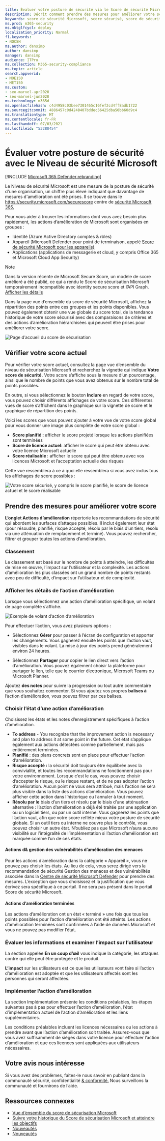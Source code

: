 ```yaml
---
title: Évaluer votre posture de sécurité via le Score de sécurité Microsoft
description: Décrit comment prendre des mesures pour améliorer votre score de sécurité Microsoft dans le centre Microsoft 365 sécurité.
keywords: score de sécurité Microsoft, score sécurisé, score de sécurité Office 365, score de sécurité Microsoft, centre de sécurité Microsoft 365, actions d’amélioration
ms.prod: m365-security
ms.mktglfcycl: deploy
localization_priority: Normal
f1.keywords:
- NOCSH
ms.author: dansimp
author: dansimp
manager: dansimp
audience: ITPro
ms.collection: M365-security-compliance
ms.topic: article
search.appverid:
- MOE150
- MET150
ms.custom:
- seo-marvel-apr2020
- seo-marvel-jun2020
ms.technology: m365d
ms.openlocfilehash: c4d4958c03bee7301465c16fef2cd4ff8adb1722
ms.sourcegitcommit: 4886457c0d4248407bddec56425dba50bb60d9c4
ms.translationtype: MT
ms.contentlocale: fr-FR
ms.lasthandoff: 07/03/2021
ms.locfileid: "53288454"
---
```

# <a name="assess-your-security-posture-with-microsoft-secure-score"></a>Évaluer votre posture de sécurité avec le Niveau de sécurité Microsoft

[!INCLUDE [Microsoft 365 Defender rebranding](../includes/microsoft-defender.md)]

Le Niveau de sécurité Microsoft est une mesure de la posture de sécurité d'une organisation, un chiffre plus élevé indiquant que davantage de mesures d'amélioration ont été prises. Il se trouve dans le https://security.microsoft.com/securescore centre de [sécurité Microsoft 365.](overview-security-center.md)

Pour vous aider à trouver les informations dont vous avez besoin plus rapidement, les actions d’amélioration de Microsoft sont organisées en groupes :

- Identité (Azure Active Directory comptes & rôles)
- Appareil (Microsoft Defender pour point de terminaison, appelé [Score de sécurité Microsoft pour les appareils)](/windows/security/threat-protection/microsoft-defender-atp/tvm-microsoft-secure-score-devices)
- Applications (applications de messagerie et cloud, y compris Office 365 et Microsoft Cloud App Security)

>[!NOTE]
>Dans la version récente de Microsoft Secure Score, un modèle de score amélioré a été publié, ce qui a rendu le Score de sécurisation Microsoft temporairement incompatible avec identity secure score et l’API Graph. [Afficher les détails](microsoft-secure-score-whats-new.md)

Dans la page vue d’ensemble du score de sécurité Microsoft, affichez la répartition des points entre ces groupes et les points disponibles. Vous pouvez également obtenir une vue globale du score total, de la tendance historique de votre score sécurisé avec des comparaisons de critères et des actions d’amélioration hiérarchisées qui peuvent être prises pour améliorer votre score.

![Page d’accueil du score de sécurisation](../../media/secure-score/secure-score-home-page.png)

## <a name="check-your-current-score"></a>Vérifier votre score actuel

Pour vérifier votre score actuel, consultez la page vue d’ensemble du niveau de sécurisation Microsoft et recherchez la vignette qui indique **Votre score de sécurité.** Votre score s’affiche sous la mesure d’un pourcentage, ainsi que le nombre de points que vous avez obtenus sur le nombre total de points possibles.

En outre, si vous sélectionnez le bouton **Inclure** en regard de votre score, vous pouvez choisir différents affichages de votre score. Ces différentes vues de score s’affichent dans le graphique sur la vignette de score et le graphique de répartition des points.

Voici les scores que vous pouvez ajouter à votre vue de votre score global pour vous donner une image plus complète de votre score global :

- **Score planifié :** afficher le score projeté lorsque les actions planifiées sont terminées
- **Score de licence actuel**: afficher le score qui peut être obtenu avec votre licence Microsoft actuelle
- **Score réalisable :** afficher le score qui peut être obtenu avec vos licences Microsoft et l’acceptation actuelle des risques

Cette vue ressemblera à ce à quoi elle ressemblera si vous avez inclus tous les affichages de score possibles :

![Votre score sécurisé, y compris le score planifié, le score de licence actuel et le score réalisable](../../media/secure-score/secure-score-achievable.png)

## <a name="take-action-to-improve-your-score"></a>Prendre des mesures pour améliorer votre score

**L’onglet Actions d’amélioration** répertorie les recommandations de sécurité qui abordent les surfaces d’attaque possibles. Il inclut également leur état (pour résoudre, planifié, risque accepté, résolu par le biais d’un tiers, résolu via une atténuation de remplacement et terminé). Vous pouvez rechercher, filtrer et grouper toutes les actions d’amélioration.  

### <a name="ranking"></a>Classement

Le classement est basé sur le nombre de points à atteindre, les difficultés de mise en œuvre, l’impact sur l’utilisateur et la complexité. Les actions d’amélioration les plus classées ont un grand nombre de points restants avec peu de difficulté, d’impact sur l’utilisateur et de complexité.

### <a name="view-improvement-action-details"></a>Afficher les détails de l’action d’amélioration

Lorsque vous sélectionnez une action d’amélioration spécifique, un volant de page complète s’affiche.  

![Exemple de volant d’action d’amélioration](../../media/secure-score/secure-score-improvement-action-details.png)

Pour effectuer l’action, vous avez plusieurs options :

- Sélectionnez **Gérer** pour passer à l’écran de configuration et apporter les changements. Vous gagnerez ensuite les points que l’action vaut, visibles dans le volant. La mise à jour des points prend généralement environ 24 heures.

- Sélectionnez **Partager** pour copier le lien direct vers l’action d’amélioration. Vous pouvez également choisir la plateforme pour partager le lien, telle que le courrier électronique, Microsoft Teams ou Microsoft Planner.

Ajoutez **des notes** pour suivre la progression ou tout autre commentaire que vous souhaitez commenter. Si vous ajoutez vos propres **balises à** l’action d’amélioration, vous pouvez filtrer par ces balises.

### <a name="choose-an-improvement-action-status"></a>Choisir l’état d’une action d’amélioration

Choisissez les états et les notes d’enregistrement spécifiques à l’action d’amélioration.

- **To address** - You recognize that the improvement action is necessary and plan to address it at some point in the future. Cet état s’applique également aux actions détectées comme partiellement, mais pas entièrement terminées.
- **Planifié** : des plans concrets sont en place pour effectuer l’action d’amélioration.
- **Risque accepté :** la sécurité doit toujours être équilibrée avec la convivialité, et toutes les recommandations ne fonctionnent pas pour votre environnement. Lorsque c’est le cas, vous pouvez choisir d’accepter le risque, ou le risque restant, et de ne pas adopter l’action d’amélioration. Aucun point ne vous sera attribué, mais l’action ne sera plus visible dans la liste des actions d’amélioration. Vous pouvez afficher cette action dans l’historique ou l’annuler à tout moment.
- **Résolu par le**  biais d’un tiers et résolu par le biais d’une atténuation alternative : l’action d’amélioration a déjà été traitée par une application ou un logiciel tiers, ou par un outil interne. Vous gagnerez les points que l’action vaut, afin que votre score reflète mieux votre posture de sécurité globale. Si un outil tiers ou interne ne couvre plus le contrôle, vous pouvez choisir un autre état. N’oubliez pas que Microsoft n’aura aucune visibilité sur l’intégralité de l’implémentation si l’action d’amélioration est marquée comme l’un de ces états.

#### <a name="threat--vulnerability-management-improvement-actions"></a>Actions d& gestion des vulnérabilités d’amélioration des menaces

Pour les actions d’amélioration dans la catégorie « Appareil », vous ne pouvez pas choisir les états. Au lieu de cela, vous [](/windows/security/threat-protection/microsoft-defender-atp/tvm-security-recommendation) serez dirigé vers la recommandation de sécurité Gestion des menaces et des vulnérabilités associée dans la [Centre de sécurité Microsoft Defender](/windows/security/threat-protection/microsoft-defender-atp/use) pour prendre des mesures. L’exception que vous choisissez et la justification que vous écrivez sera spécifique à ce portail. Il ne sera pas présent dans le portail Score de sécurité Microsoft.

#### <a name="completed-improvement-actions"></a>Actions d’amélioration terminées

Les actions d’amélioration ont un état « terminé » une fois que tous les points possibles pour l’action d’amélioration ont été atteints. Les actions d’amélioration terminées sont confirmées à l’aide de données Microsoft et vous ne pouvez pas modifier l’état.

### <a name="assess-information-and-review-user-impact"></a>Évaluer les informations et examiner l’impact sur l’utilisateur

La section appelée **En un coup d’œil** vous indique la catégorie, les attaques contre qui elle peut être protégée et le produit.

**L’impact** sur les utilisateurs est ce que les  utilisateurs vont faire si l’action d’amélioration est adoptée et que les utilisateurs affectés sont les personnes qui seront affectées.

### <a name="implement-the-improvement-action"></a>Implémenter l’action d’amélioration

La  section Implémentation présente les conditions préalables, les étapes suivantes pas à pas pour effectuer l’action d’amélioration, l’état d’implémentation actuel de l’action d’amélioration et les liens supplémentaires.

Les conditions préalables incluent les licences nécessaires ou les actions à prendre avant que l’action d’amélioration soit traitée. Assurez-vous que vous avez suffisamment de sièges dans votre licence pour effectuer l’action d’amélioration et que ces licences sont appliquées aux utilisateurs nécessaires.  

## <a name="we-want-to-hear-from-you"></a>Votre avis nous intéresse

Si vous avez des problèmes, faites-le nous savoir en publiant dans la communauté sécurité, confidentialité [& conformité.](https://techcommunity.microsoft.com/t5/Security-Privacy-Compliance/bd-p/security_privacy) Nous surveillons la communauté et fournirons de l’aide.

## <a name="related-resources"></a>Ressources connexes

- [Vue d’ensemble du score de sécurisation Microsoft](microsoft-secure-score.md)
- [Suivre votre historique du Score de sécurisation Microsoft et atteindre les objectifs](microsoft-secure-score-history-metrics-trends.md)
- [Nouveautés](microsoft-secure-score-whats-coming.md)
- [Nouveautés](microsoft-secure-score-whats-new.md)
